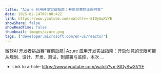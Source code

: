 ```yaml
---
title: "Azure 应用开发实战指南：开启创意的无限可能"
date: 2025-02-14T07:00:42Z
link: https://www.youtube.com/watch?v=-8IOySwXVYE
showShare: false
showReadTime: false
thumbnail: images/azure.png
tags: ["developer.microsoft.com/en-us/reactor"]
---
```

微软AI 开发者挑战赛”赛前启航| Azure 应用开发实战指南：开启创意的无限可能从规划、设计、开发、测试，到部署与监控，本次 ...

- Link to article: https://www.youtube.com/watch?v=-8IOySwXVYE